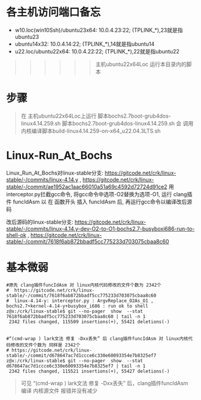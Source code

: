 
# 各主机访问端口备忘
- w10.loc(win10Ssh)/ubuntu23x64:       10.0.4.23:22; (TPLINK_*),23就是指ubuntu23
- ubuntu14x32:                         10.0.4.14:22; (TPLINK_*),14就是指ubuntu14
- u22.loc/ubuntu22x64:                 10.0.4.22:22; (TPLINK_*),22就是指ubuntu22
>>>>>> 主机ubuntu22x64Loc 运行本目录内的脚本
 

# 步骤
> 在 主机ubuntu22x64Loc上运行 脚本bochs2.7boot-grub4dos-linux4.14.259.sh
>  脚本bochs2.7boot-grub4dos-linux4.14.259.sh 会 调用 内核编译脚本build-linux4.14.259-on-x64_u22.04.3LTS.sh

# Linux-Run_At_Bochs 
Linux_Run_At_Bochs对linux-stable分支: https://gitcode.net/crk/linux-stable/-/commits/linux-4.14.y , https://gitcode.net/crk/linux-stable/-/commit/ae1952ac1aac66010a51a69c4592d72724d91ce2
用interceptor.py拦截gcc命令, 
 将gcc命令中选项-O2替换为选项-O1, 
 运行 clang插件 funcIdAsm 以 在 函数开头 插入 funcIdAsm 后,
 再运行gcc命令以编译改后源码

改后源码的linux-stable分支: https://gitcode.net/crk/linux-stable/-/commits/linux-4.14.y-dev-O2-to-O1-bochs2.7-busyboxi686-run-to-shell-ok , https://gitcode.net/crk/linux-stable/-/commit/7618f6ab872bbadf5cc775233d703075cbaa8c60


# 基本微弱
```
#原先 clang插件funcIdAsm 对 linux内核代码修改的文件个数为 2342个 
#  https://gitcode.net/crk/linux-stable/-/commit/7618f6ab872bbadf5cc775233d703075cbaa8c60
#  linux-4.14-y: interceptor.py : ArgvReplace_O2As_O1 , bochs2.7+kernel-4.14-y+busybox_i686 : run ok to shell
z@x:/crk/linux-stable$ git --no-pager  show  --stat 7618f6ab872bbadf5cc775233d703075cbaa8c60 | tail -n 1
 2342 files changed, 115509 insertions(+), 55421 deletions(-)


#“(cmd-wrap ) lark文法 修复 -Dxx丢失” 后 clang插件funcIdAsm 对 linux内核代码修改的文件个数为 同样是 2342个 
# https://gitcode.net/crk/linux-stable/-/commit/d678647ac7d1ccce6c330e60093354e7b8325ef7
z@x:/crk/linux-stable$ git --no-pager  show  --stat d678647ac7d1ccce6c330e60093354e7b8325ef7 | tail -n 1
 2342 files changed, 115521 insertions(+), 55427 deletions(-)

```

> 可见  “(cmd-wrap ) lark文法 修复 -Dxx丢失” 后，clang插件funcIdAsm 编译 内核源文件 报错并没有减少
